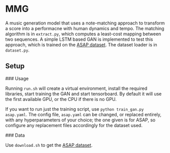 # MMG

A music generation model that uses a note-matching approach to transform a score into a performacne with human dynamics and tempo. The matching algorithm is in ```extract.py```, which computes a least-cost mapping between two sequences. A simple LSTM based GAN is implemented to test this approach, which is trained on the [ASAP dataset](https://github.com/fosfrancesco/asap-dataset). The dataset loader is in ```dataset.py```.

## Setup

### Usage

Running ```run.sh``` will create a virtual environment, install the required libraries, start training the GAN and start tensorboard. By default it will use the first available GPU, or the CPU if there is no GPU.

If you want to run just the training script, use ```python train_gan.py asap.yaml```. The config file, ```asap.yaml``` can be changed, or replaced entirely, with any hyperparameters of your choice; the one given is for ASAP, so configure any replacement files accordingly for the dataset used.

### Data

Use ```download.sh``` to get the [ASAP dataset](https://github.com/fosfrancesco/asap-dataset).


